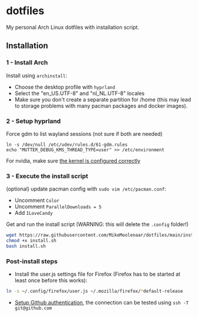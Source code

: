# dotfiles
My personal Arch Linux dotfiles with installation script.

## Installation

### 1 - Install Arch
Install using `archinstall`:
- Choose the desktop profile with `hyprland`
- Select the "en_US.UTF-8" and "nl_NL.UTF-8" locales
- Make sure you don't create a separate partition for /home (this may lead to storage problems with many pacman packages and docker images).

### 2 - Setup hyprland
Force gdm to list wayland sessions (not sure if both are needed)
```
ln -s /dev/null /etc/udev/rules.d/61-gdm.rules
echo "MUTTER_DEBUG_KMS_THREAD_TYPE=user" >> /etc/environment
```
For nvidia, make sure [the kernel is configured correctly](https://wiki.hyprland.org/Nvidia/#drm-kernel-mode-setting)

### 3 - Execute the install script
(optional) update pacman config with `sudo vim /etc/pacman.conf`:
- Uncomment `Color`
- Uncomment `ParallelDownloads = 5`
- Add `ILoveCandy`

Get and run the install script (WARNING: this will delete the `.config` folder!)
```sh
wget https://raw.githubusercontent.com/MikeMoolenaar/dotfiles/main/install.sh
chmod +x install.sh
bash install.sh
```

### Post-install steps
- Install the user.js settings file for Firefox (Firefox has to be started at least once before this works):
```sh
ln -s ~/.config/firefox/user.js ~/.mozilla/firefox/*default-release
```
- [Setup Github authentication](https://docs.github.com/en/authentication/connecting-to-github-with-ssh/generating-a-new-ssh-key-and-adding-it-to-the-ssh-agent#generating-a-new-ssh-key), the connection can be tested using `ssh -T git@github.com`
